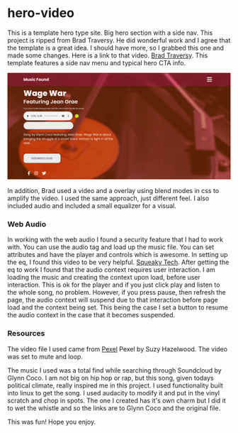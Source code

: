# hero-video

This is a template hero type site. Big hero section with a side nav. This project is ripped from Brad Traversy. He did wonderful work and I agree that the template is a great idea. I should have more, so I grabbed this one and made some changes. Here is a link to that video. [Brad Traversy](https://youtu.be/8MgpE2DTTKA). This template features a side nav menu and typical hero CTA info.

![main img](/glynn_coco_20210312_023507.png)

In addition, Brad used a video and a overlay using blend modes in css to amplify the video. I used the same approach, just different feel. I also included audio and included a small equalizer for a visual.

### Web Audio
In working with the web audio I found a security feature that I had to work with. You can use the audio tag and load up the music file. You can set attributes and have the player and controls which is awesome. In setting up the eq, I found this video to be very helpful. [Squeaky Tech](https://youtu.be/rY2v7HIWQEI). After getting the eq to work I found that the audio context requires user interaction. I am loading the music and creating the context upon load, before user interaction. This is ok for the player and if you just click play and listen to the whole song, no problem. However, if you press pause, then refresh the page, the audio context will suspend due to that interaction before page load and the context being set. This being the case I set a button to resume the audio context in the case that it becomes suspended.

### Resources
The video file I used came from [Pexel](https://www.pexels.com) Pexel by Suzy Hazelwood. The video was set to mute and loop.

The music I used was a total find while searching through Soundcloud by Glynn Coco. I am not big on hip hop or rap, but this song, given todays political climate, really inspired me in this project. I used functionality built into linux to get the song. I used audacity to modify it and put in the vinyl scratch and chop in spots. The one I created has it's own charm but I did it to wet the whistle and so the links are to Glynn Coco and the original file.

This was fun! Hope you enjoy.